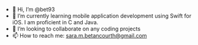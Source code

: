 - 👋 Hi, I’m @bet93
- 🌱 I’m currently learning mobile application development using Swift for iOS. I am proficient in C and Java.
- 💞️ I’m looking to collaborate on any coding projects
- 📫 How to reach me: sara.m.betancourth@gmail.com

<!---
bet93/bet93 is a ✨ special ✨ repository because its `README.md` (this file) appears on your GitHub profile.
You can click the Preview link to take a look at your changes.
--->
